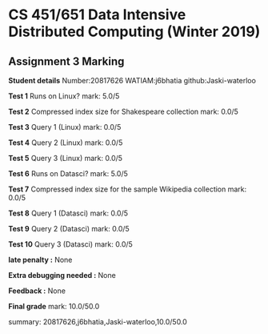 # CS 451/651 Data Intensive Distributed Computing (Winter 2019)
## Assignment 3 Marking

**Student details**
Number:20817626
WATIAM:j6bhatia
github:Jaski-waterloo

**Test 1**
Runs on Linux?
mark: 5.0/5

**Test 2**
Compressed index size for Shakespeare collection
mark: 0.0/5

**Test 3**
Query 1 (Linux)
mark: 0.0/5

**Test 4**
Query 2 (Linux)
mark: 0.0/5

**Test 5**
Query 3 (Linux)
mark: 0.0/5

**Test 6**
Runs on Datasci?
mark: 5.0/5

**Test 7**
Compressed index size for the sample Wikipedia collection
mark: 0.0/5

**Test 8**
Query 1 (Datasci)
mark: 0.0/5

**Test 9**
Query 2 (Datasci)
mark: 0.0/5

**Test 10**
Query 3 (Datasci)
mark: 0.0/5

**late penalty :** None

**Extra debugging needed :** None

**Feedback :** None

**Final grade**
mark: 10.0/50.0

summary: 20817626,j6bhatia,Jaski-waterloo,10.0/50.0